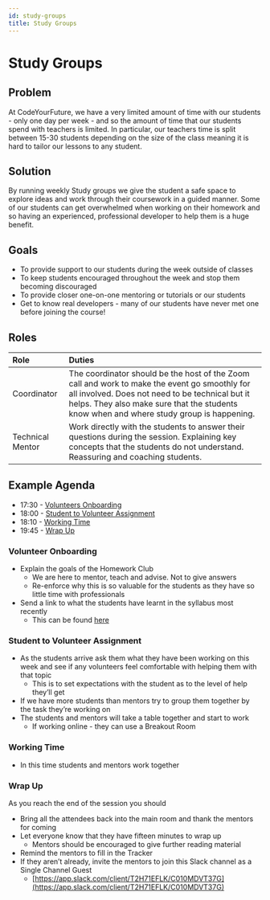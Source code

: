 ```yaml
---
id: study-groups
title: Study Groups
---
```


# Study Groups

## Problem

At CodeYourFuture, we have a very limited amount of time with our students - only one day per week - and so the amount of time that our students spend with teachers is limited. In particular, our teachers time is split between 15-30 students depending on the size of the class meaning it is hard to tailor our lessons to any student.

## Solution

By running weekly Study groups we give the student a safe space to explore ideas and work through their coursework in a guided manner. Some of our students can get overwhelmed when working on their homework and so having an experienced, professional developer to help them is a huge benefit.

## Goals

* To provide support to our students during the week outside of classes
* To keep students encouraged throughout the week and stop them becoming discouraged
* To provide closer one-on-one mentoring or tutorials or our students
* Get to know real developers - many of our students have never met one before joining the course!

## Roles

| Role | Duties |
| :--- | :--- |
| Coordinator | The coordinator should be the host of the Zoom call and work to make the event go smoothly for all involved. Does not need to be technical but it helps. They also make sure that the students know when and where study group is happening. |
| Technical Mentor | Work directly with the students to answer their questions during the session. Explaining key concepts that the students do not understand. Reassuring and coaching students. |

## Example Agenda

* 17:30 - [Volunteers Onboarding](study-groups.md#volunteer-onboarding)
* 18:00 - [Student to Volunteer Assignment](study-groups.md#student-to-volunteer-assignment)
* 18:10 - [Working Time](study-groups.md#working-time)
* 19:45 - [Wrap Up](study-groups.md#wrap-up)

### Volunteer Onboarding

* Explain the goals of the Homework Club
  * We are here to mentor, teach and advise. Not to give answers
  * Re-enforce why this is so valuable for the students as they have so little time with professionals
* Send a link to what the students have learnt in the syllabus most recently
  * This can be found [here](https://syllabus.codeyourfuture.io)

### Student to Volunteer Assignment

* As the students arrive ask them what they have been working on this week and see if any volunteers feel comfortable with helping them with that topic
  * This is to set expectations with the student as to the level of help they’ll get
* If we have more students than mentors try to group them together by the task they’re working on
* The students and mentors will take a table together and start to work
  * If working online - they can use a Breakout Room

### Working Time

* In this time students and mentors work together

### Wrap Up

As you reach the end of the session you should

* Bring all the attendees back into the main room and thank the mentors for coming
* Let everyone know that they have fifteen minutes to wrap up
  * Mentors should be encouraged to give further reading material
* Remind the mentors to fill in the Tracker
* If they aren’t already, invite the mentors to join this Slack channel as a Single Channel Guest
  * [https://app.slack.com/client/T2H71EFLK/C010MDVT37G](https://app.slack.com/client/T2H71EFLK/C010MDVT37G)

